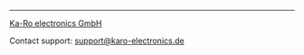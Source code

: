 ---

[Ka-Ro electronics GmbH](http://www.karo-electronics.de)

Contact support: support@karo-electronics.de
